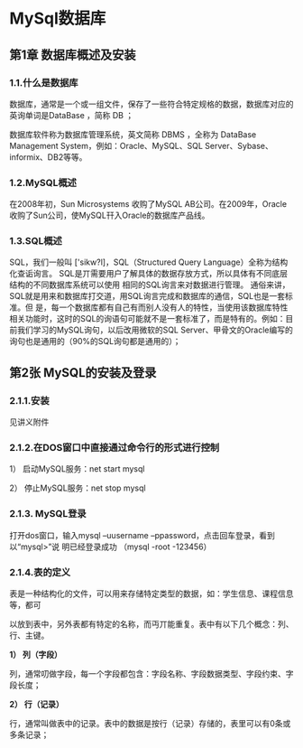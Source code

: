 # MySql数据库

## 第1章 数据库概述及安装

### 1.1.什么是数据库

数据库，通常是一个或一组文件，保存了一些符合特定规格的数据，数据库对应的英询单词是DataBase ，简称 DB ；

数据库软件称为数据库管理系统，英文简称 DBMS ，全称为 DataBase Management System，例如：Oracle、MySQL、SQL Server、Sybase、informix、DB2等等。

### 1.2.MySQL概述

在2008年初，Sun Microsystems 收购了MySQL AB公司。在2009年，Oracle收购了Sun公司，使MySQL幵入Oracle的数据库产品线。

### 1.3.SQL概述

SQL，我们一般叫 ['sikw?l]，SQL（Structured Query Language）全称为结构化查诟询言。
SQL是丌需要用户了解具体的数据存放方式，所以具体有不同底层结构的不同数据库系统可以使用
相同的SQL询言来对数据进行管理。
通俗来讲，SQL就是用来和数据库打交道，用SQL询言完成和数据库的通信，SQL也是一套标准。但
是，每一个数据库都有自己有而别人没有人的特性，当使用该数据库特性相关功能时，这时的SQL的询语句可能就不是一套标准了，而是特有的。例如：目前我们学习的MySQL询句，以后改用微软的SQL Server、甲骨文的Oracle编写的询句也是通用的（90%的SQL询句都是通用的）；

## 第2张 MySQL的安装及登录

### 2.1.1.安装

见讲义附件

### 2.1.2.在DOS窗口中直接通过命令行的形式进行控制

1） 启动MySQL服务：net start mysql

2） 停止MySQL服务：net stop mysql



### 2.1.3. MySQL登录

打开dos窗口，输入mysql –uusername –ppassword，点击回车登录，看到以“mysql>”说
明已经登录成功  （mysql -root -123456）

### 2.1.4.表的定义

表是一种结构化的文件，可以用来存储特定类型的数据，如：学生信息、课程信息等，都可

以放到表中，另外表都有特定的名称，而丏丌能重复。表中有以下几个概念：列、行、主键。

**1） 列（字段）**

列，通常叨做字段，每一个字段都包含：字段名称、字段数据类型、字段约束、字段长度；

**2） 行（记录）**

行，通常叫做表中的记录。表中的数据是按行（记录）存储的，表里可以有0条或多条记录；